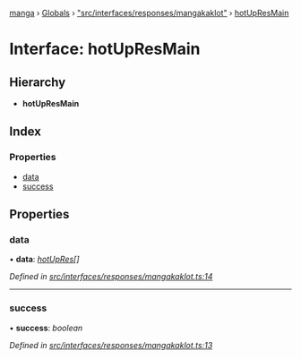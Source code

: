 [manga](../README.md) › [Globals](../globals.md) › ["src/interfaces/responses/mangakaklot"](../modules/_src_interfaces_responses_mangakaklot_.md) › [hotUpResMain](_src_interfaces_responses_mangakaklot_.hotupresmain.md)

# Interface: hotUpResMain

## Hierarchy

* **hotUpResMain**

## Index

### Properties

* [data](_src_interfaces_responses_mangakaklot_.hotupresmain.md#data)
* [success](_src_interfaces_responses_mangakaklot_.hotupresmain.md#success)

## Properties

###  data

• **data**: *[hotUpRes](_src_interfaces_responses_mangakaklot_.hotupres.md)[]*

*Defined in [src/interfaces/responses/mangakaklot.ts:14](https://github.com/tushar1210/manga-node/blob/fed3e48/src/interfaces/responses/mangakaklot.ts#L14)*

___

###  success

• **success**: *boolean*

*Defined in [src/interfaces/responses/mangakaklot.ts:13](https://github.com/tushar1210/manga-node/blob/fed3e48/src/interfaces/responses/mangakaklot.ts#L13)*
